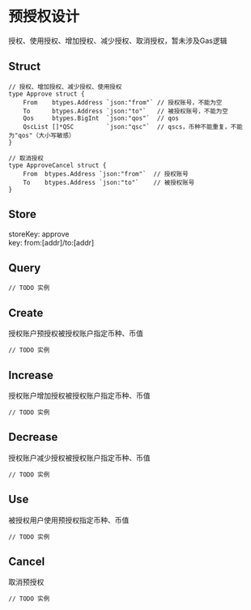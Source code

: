 # 预授权设计

授权、使用授权、增加授权、减少授权、取消授权，暂未涉及Gas逻辑

## Struct
```
// 授权、增加授权、减少授权、使用授权
type Approve struct {
    From    btypes.Address `json:"from"` // 授权账号，不能为空
    To      btypes.Address `json:"to"`   // 被授权账号，不能为空
    Qos     btypes.BigInt  `json:"qos"`  // qos
    QscList []*QSC         `json:"qsc"`  // qscs，币种不能重复，不能为"qos"（大小写敏感）
}

// 取消授权
type ApproveCancel struct {
	From  btypes.Address `json:"from"`  // 授权账号
	To    btypes.Address `json:"to"`    // 被授权账号
}
```
## Store
storeKey:	approve</br>
key:		from:[addr]/to:[addr]</br>

## Query
```
// TODO 实例
```

## Create
授权账户预授权被授权账户指定币种、币值
```
// TODO 实例
```

## Increase
授权账户增加授权被授权账户指定币种、币值
```
// TODO 实例
```

## Decrease
授权账户减少授权被授权账户指定币种、币值
```
// TODO 实例
```

## Use
被授权用户使用预授权指定币种、币值
```
// TODO 实例
```

## Cancel
取消预授权
```
// TODO 实例
```